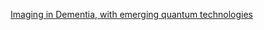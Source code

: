 [Imaging in Dementia, with emerging quantum technologies](https://www.chemicalqdevice.com/imaging-in-alzheimers-disease-with-emerging-quantum-technologies)
